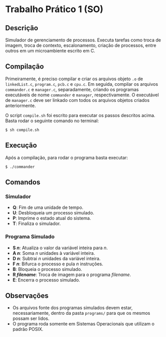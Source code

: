 # Trabalho Prático 1 (SO)

## Descrição

Simulador de gerenciamento de processos. Executa tarefas como troca de imagem, troca de contexto, escalonamento, criação de processos, entre outros em um microambiente escrito em C.

## Compilação

Primeiramente, é preciso compilar e criar os arquivos objeto `.o` de `linkedList.c`, `program.c`, `pcb.c` e `cpu.c`. Em seguida, compilar os arquivos `commander.c` e `manager.c`, separadamente, criando os programas executáveis de nome `commander` e `manager`, respectivamente. O executável de `manager.c` deve ser linkado com todos os arquivos objetos criados anteriormente.

O script `compile.sh` foi escrito para executar os passos descritos acima. Basta rodar o seguinte comando no terminal:

```
$ sh compile.sh
```

## Execução

Após a compilação, para rodar o programa basta executar:

```
$ ./commander
```

## Comandos

### Simulador

- **Q**: Fim de uma unidade de tempo.
- **U**: Desbloqueia um processo simulado.
- **P**: Imprime o estado atual do sistema.
- **T**: Finaliza o simulador.

### Programa Simulado

- **S *n***: Atualiza o valor da variável inteira para *n*.
- **A *n***: Soma *n* unidades à variável inteira.
- **D *n***: Subtrai *n* unidades da variável inteira.
- **F *n***: Bifurca o processo e pula *n* instruções.
- **B**: Bloqueia o processo simulado.
- **R *filename***: Troca de imagem para o programa *filename*.
- **E**: Encerra o processo simulado.

## Observações
- Os arquivos fonte dos programas simulados devem estar, necessariamente, dentro da pasta `programs/` para que os mesmos possam ser lidos.
- O programa roda somente em Sistemas Operacionais que utilizam o padrão POSIX.